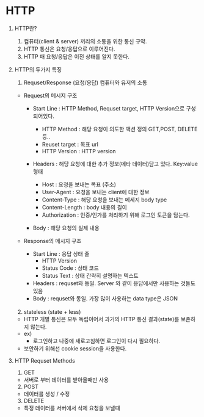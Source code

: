 # HTTP

1. HTTP란?

   1. 컴퓨터(client & server) 끼리의 소통을 위한 통신 규약.
   2. HTTP 통신은 요청/응답으로 이루어진다.
   3. HTTP 매 요청/응답은 이전 상태를 알지 못한다.

2. HTTP의 두가지 특징

   1. Requset/Response (요청/응답)
      컴퓨터와 유저의 소통

   - Request의 메시지 구조

     - Start Line : HTTP Method, Requset target, HTTP Version으로 구성되어있다.
       - HTTP Method : 해당 요청이 의도한 액션 정의 GET,POST, DELETE 등..
       - Reuset target : 목표 url
       - HTTP Version : HTTP version
         </br>
     - Headers : 해당 요청에 대한 추가 정보(메타 데이터)담고 있다. Key:value 형태

       - Host : 요청을 보내는 목표 (주소)
       - User-Agent : 요청을 보내는 client에 대한 정보
       - Content-Type : 해당 요청을 보내는 메세지 body type
       - Content-Length : body 내용의 길이
       - Authorization : 인증/인가를 처리하기 위해 로그인 토큰을 담는다.

     - Body : 해당 요청의 실제 내용

   - Response의 메시지 구조

     - Start Line : 응답 상태 줄
       - HTTP Version
       - Status Code : 상태 코드
       - Status Text : 상태 간략히 설명하는 텍스트
         </br>
     - Headers : requset와 동일. Server 와 같이 응답에서만 사용하는 것들도 있음
       </br>
     - Body : requset와 동일. 가장 많이 사용하는 data type은 JSON

      </br>

   2. stateless (state + less)

   - HTTP 개별 통신은 모두 독립이어서 과거의 HTTP 통신 결과(state)를 보존하지 않는다.
   - ex)
     - 로그인하고 나중에 새로고침하면 로그인이 다시 필요하다.
   - 보안하기 위해선 cookie session을 사용한다.

3. HTTP Requset Methods

   1. GET

   - 서버로 부터 데이터를 받아올때만 사용

   2. POST

   - 데이터를 생성 / 수정

   3. DELETE

   - 특정 데이터를 서버에서 삭제 요청을 보낼때

